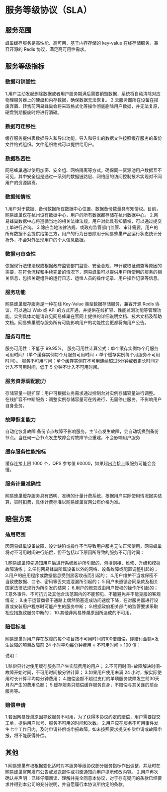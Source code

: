 # 服务等级协议（SLA）

## 服务范围

蜂巢缓存服务是高性能、高可用、基于内存存储的 key-value 在线存储服务，兼容开源的 Redis 协议，满足高可用性需求。	


## 服务等级指标

### 数据可销毁性

1.用户主动发起删除数据或者用户服务期满后需要销毁数据，系统将自动清除对应物理服务器上的硬盘和内存数据，确保数据无法恢复。
2.云服务器所在设备在报废弃置、转售前网易蜂巢会将采取格式化等操作彻底删除用户数据，并无法复原，硬盘到期报废时将进行消磁。

### 数据可迁移性

缓存服务提供表数据导入和导出功能，导入和导出的数据文件按照缓存服务的备份文件格式组织。文件组织格式可以提供给用户。


### 数据私密性

网易蜂巢通过使用加密、安全组、网络隔离等方式，确保同一资源池用户数据互不可见，其中安全组是通过一系列的数据链路层、网络层的访问控制技术实现对不同用户的资源隔离。

### 数据知情权

1.用户对于数据、备份数据所在数据中心位置、数据备份数量具有知情权。目前，网易蜂巢仅在杭州设有数据中心，用户的所有数据都存储在杭州数据中心。
2.网易蜂巢数据中心将遵循当地的相关法律法规，用户对此具有知情权，可以通过提交工单进行咨询。
3.除应当地法律法规、或政府监管部门监管、审计需要，用户的所有数据不会提供给第三方，用户的行为日志除用于网易蜂巢产品运行状态统计分析外，不会对外呈现用户的个人信息数据。

### 数据可审查性

依据现行法律法规或根据政府监管部门监管、安全合规、审计或取证调查等原因的需要，在符合流程和手续完备的情况下，网易蜂巢可以提供用户所使用的服务的相关信息，包括关键组件的运行日志、运维人员的操作记录、用户操作记录等信息。

### 服务功能

网易蜂巢缓存服务是一种在线 Key-Value 类型数据存储服务，兼容开源 Redis 协议，可以通过 Web 或 API 的方式开通，并提供在线扩容、性能监测功能等管理功能。实例具体功能请详见网易蜂巢在官网上提供的详细说明文档、技术文档及帮助文档。网易蜂巢缓存服务所有可能影响用户的功能性变更都将向用户公告。

### 服务可用性

服务可用性：不低于 99.95%。 
服务可用性计算公式：单个缓存实例每个月服务可用时间/（单个缓存实例每个月服务可用时间 + 单个缓存实例每个月服务不可用时间）。
服务不可用时间：单个缓存实例在不可用连续超过5分钟或者更长时间才计入不可用时间，低于 5 分钟不计入不可用时间。

### 服务资源调配能力

存储容量一键扩容：用户可根据业务需求通过控制台对实例存储容量进行调整。
在线扩容不中断服务：调整实例存储容量可在线进行，无需停止服务，不影响用户自身业务。

### 故障恢复能力

自动化恢复故障
备份节点故障不影响服务。主节点发生故障，会自动切换到备份节点。当任何一台节点发生故障会对故障节点重建，不会影响用户服务

### 缓存服务性能指标

缓存连接上限 1000 个，QPS 参考值 60000，如果超出连接上限服务可能会变慢。

### 服务计量准确性

网易蜂巢缓存服务具有透明、准确的计量计费系统，根据用户实际使用情况据实结算，实时扣费，具体计费标准以网易蜂巢官网公布价格为准。

## 赔偿方案

### 适用范围

因网易蜂巢设备故障、设计缺陷或操作不当导致用户服务无法正常使用，网易蜂巢将对不可用时间进行赔偿，但不包括以下原因所导致的服务不可用时间：

1.网易蜂巢预先通知用户后进行系统维护所引起的，包括割接、维修、升级和模拟故障演练；
2.任何网易蜂巢所属设备以外的网络、设备故障或配置调整引起的；
3.用户的应用程序或数据信息受到黑客攻击而引起的；
4.用户维护不当或保密不当致使数据、口令、密码等丢失或泄漏所引起的；
5.用户未遵循合同条款及相关国家法律法规行为所引发的结果；
6.用户的疏忽或由用户授权的操作所引起的；
7.意外事件、不可抗力及其他合法范围内的不能预见、不能避免并不能克服的客观情况；
8.由于运营商骨干通路上偶然阻塞造成访问速度下降，在对服务器进行设置或安装用户程序时可能产生的服务中断；
9.根据政府相关部门的监管要求采取相应措施致服务中断的；
10.其他非网易蜂巢原因所造成的不可用。

### 赔偿标准

网易蜂巢对用户存在故障的每个项目按不可用时间的100倍赔偿，即赔付金额=发生故障的项目故障前 24 小时平均每分钟费用 × 不可用时间 × 100 倍；

说明：

1.赔偿只针对使用缓存服务已产生实际费用的用户；
2.不可用时间=故障解决时间-故障开始时间，不可用时间按分钟计算；
3.如果用户使用未满 24 小时，按实际使用时长计算平均每分钟费用；
4.赔偿金额不超过支付的单项服务故障发生前30天月内产生的费用总额；
5.缓存服务只赔偿缓存服务自身，不赔偿与其关连的前台服务等。

### 赔偿申请

1.若因网易蜂巢原因导致服务不可用，为了获得本协议约定的赔偿，用户需要提交工单，提供用户账号、服务不可用的时间和次数。
2.用户应在服务不可用事件发生七个工作日内，及时申请补偿或申报故障，如未按照要求提交补偿申请或故障申报，将不能获得补偿。

## 其他

1.网易蜂巢有权根据变化适时对本服务等级协议部分服务指标作出调整，并及时在网易蜂巢官网发布公告或发送邮件或书面通知向用户提示修改内容。
2.用户再次确认并声明：已经仔细阅读、理解并完全同意本协议，对于存有疑问的条款已经要求并得到本公司的充分说明，并自愿履行本协议所约定的条款。













